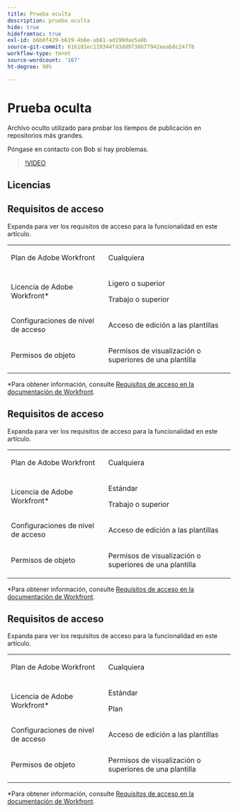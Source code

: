 ```yaml
---
title: Prueba oculta
description: prueba oculta
hide: true
hidefromtoc: true
exl-id: b6b0f429-b619-4b8e-ab81-ad190dae5a0b
source-git-commit: 616101ec119344fd3dd9738677942eeab8c2477b
workflow-type: tm+mt
source-wordcount: '167'
ht-degree: 98%

---
```


# Prueba oculta

Archivo oculto utilizado para probar los tiempos de publicación en repositorios más grandes.

Póngase en contacto con Bob si hay problemas.


>[!VIDEO](https://video.tv.adobe.com/v/3442750/?quality=12&learn=on)

## Licencias

## Requisitos de acceso

Expanda para ver los requisitos de acceso para la funcionalidad en este artículo.

<table style="table-layout:auto"> 
 <col> 
 <col> 
 <tbody> 
  <tr> 
   <td role="rowheader">Plan de Adobe Workfront</td> 
   <td> <p>Cualquiera </p> 
   </td> 
  </tr> 
  <tr> 
   <td role="rowheader">Licencia de Adobe Workfront*</td> 
   <td> <p>Ligero o superior</p>
   <p>Trabajo o superior</p></td> 
  </tr> 
  <tr> 
   <td role="rowheader">Configuraciones de nivel de acceso</td> 
   <td> <p>Acceso de edición a las plantillas</p> </td> 
  </tr> 
  <tr> 
   <td role="rowheader">Permisos de objeto</td> 
   <td> <p>Permisos de visualización o superiores de una plantilla</p>  </td> 
  </tr> 
 </tbody> 
</table>

*Para obtener información, consulte [Requisitos de acceso en la documentación de Workfront](/help/quicksilver/administration-and-setup/add-users/access-levels-and-object-permissions/access-level-requirements-in-documentation.md).

## Requisitos de acceso

Expanda para ver los requisitos de acceso para la funcionalidad en este artículo.

<table style="table-layout:auto"> 
 <col> 
 <col> 
 <tbody> 
  <tr> 
   <td role="rowheader">Plan de Adobe Workfront</td> 
   <td> <p>Cualquiera </p> </td> 
  </tr> 
  <tr> 
   <td role="rowheader">Licencia de Adobe Workfront*</td> 
   <td><p>Estándar</p>
   <p>Trabajo o superior</p></td> 
  </tr> 
  <tr> 
   <td role="rowheader">Configuraciones de nivel de acceso</td> 
   <td> <p>Acceso de edición a las plantillas</p> </td> 
  </tr> 
  <tr> 
   <td role="rowheader">Permisos de objeto</td> 
   <td> <p>Permisos de visualización o superiores de una plantilla</p>  </td> 
  </tr> 
 </tbody> 
</table>

*Para obtener información, consulte [Requisitos de acceso en la documentación de Workfront](/help/quicksilver/administration-and-setup/add-users/access-levels-and-object-permissions/access-level-requirements-in-documentation.md).

## Requisitos de acceso

Expanda para ver los requisitos de acceso para la funcionalidad en este artículo.

<table style="table-layout:auto"> 
 <col> 
 <col> 
 <tbody> 
  <tr> 
   <td role="rowheader">Plan de Adobe Workfront</td> 
   <td> <p>Cualquiera </p> </td> 
  </tr> 
  <tr> 
   <td role="rowheader">Licencia de Adobe Workfront*</td> 
   <td><p>Estándar</p>
   <p>Plan</p></td> 
  </tr> 
  <tr> 
   <td role="rowheader">Configuraciones de nivel de acceso</td> 
   <td> <p>Acceso de edición a las plantillas</p> </td> 
  </tr> 
  <tr> 
   <td role="rowheader">Permisos de objeto</td> 
   <td> <p>Permisos de visualización o superiores de una plantilla</p>  </td> 
  </tr> 
 </tbody> 
</table>

*Para obtener información, consulte [Requisitos de acceso en la documentación de Workfront](/help/quicksilver/administration-and-setup/add-users/access-levels-and-object-permissions/access-level-requirements-in-documentation.md).